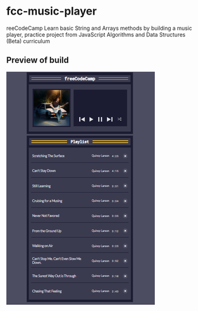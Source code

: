 # fcc-music-player
reeCodeCamp Learn basic String and Arrays methods by building a music player, practice project from JavaScript Algorithms and Data Structures (Beta) curriculum


## Preview of build

![image][def]

[def]:preview-music-player.PNG